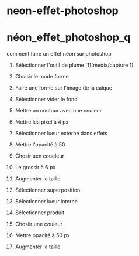 # neon-effet-photoshop
# néon_effet_photoshop_q
comment faire un effet néon sur photoshop

1. Sélectionner l'outil de plume
[1](media/capture 1)
2. Choisir le mode forme

3. Faire une forme sur l'image de la calque

4. Sélectionner vider le fond

5. Mettre un contour avec une couleur

7. Mettre les pixel à 4 px

8. Sélectionner lueur externe dans effets

9. Mettre l'opacité à 50

10. Chosir uen coueleur

11. Le grossir à 6 px

12. Augmenter la taille

13. Sélectionner superposition

14. Sélectionner lueur interne

15. Sélectionner produit

16. Chosiir une couleur

17. Mettre opacité à 50 px

18. Augmenter la taille
